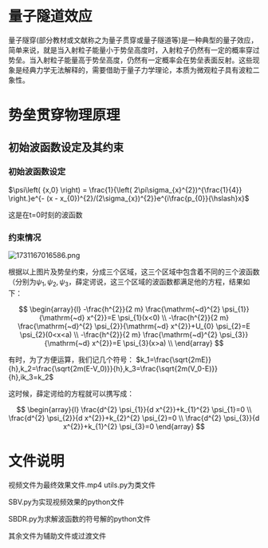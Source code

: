 # 量子隧道效应

​	量子隧穿(部分教材或文献称之为量子贯穿或量子隧道等)是一种典型的量子效应，简单来说，就是当入射粒子能量小于势垒高度时，入射粒子仍然有一定的概率穿过势垒。当入射粒子能量高于势垒高度，仍然有一定概率会在势垒表面反射。这些现象是经典力学无法解释的，需要借助于量子力学理论，本质为微观粒子具有波粒二象性。

# 势垒贯穿物理原理

## 初始波函数设定及其约束

### 初始波函数设定

$\psi\left( {x,0} \right) = \frac{1}{\left( 2\pi\sigma_{x}^{2})^{\frac{1}{4}} \right.}e^{- (x - x_{0})^{2}/(2\sigma_{x})^{2}}e^{i\frac{p_{0}}{\hslash}x}$

这是在t=0时刻的波函数

### 约束情况

![1731167016586.png](https://img.picui.cn/free/2024/11/09/672f8329a7d2b.png)

根据以上图片及势垒约束，分成三个区域，这三个区域中包含着不同的三个波函数（分别为$\psi_1,\psi_2,\psi_3$，薛定谔说，这三个区域的波函数都满足他的方程，结果如下：



$$
\begin{array}{l}
-\frac{h^{2}}{2 m} \frac{\mathrm{~d}^{2} \psi_{1}}{\mathrm{~d} x^{2}}=E \psi_{1}(x<0) \\
-\frac{h^{2}}{2 m} \frac{\mathrm{~d}^{2} \psi_{2}}{\mathrm{~d} x^{2}}+U_{0} \psi_{2}=E \psi_{2}(0<x<a) \\
-\frac{h^{2}}{2 m} \frac{\mathrm{~d}^{2} \psi_{3}}{\mathrm{~d} x^{2}}=E \psi_{3}(x>a) \\
\end{array}
$$



有时，为了方便运算，我们记几个符号：
$k_1=\frac{\sqrt{2mE}}{h},k_2=\frac{\sqrt{2m(E-V_0)}}{h},k_3=\frac{\sqrt{2m(V_0-E)}}{h},ik_3=k_2$

这时候，薛定谔给的方程就可以携写成：

$$
\begin{array}{l}
\frac{d^{2} \psi_{1}}{d x^{2}}+k_{1}^{2} \psi_{1}=0 \\
\frac{d^{2} \psi_{2}}{d x^{2}}+k_{2}^{2} \psi_{2}=0 \\
\frac{d^{2} \psi_{3}}{d x^{2}}+k_{1}^{2} \psi_{3}=0
\end{array}
$$

# 文件说明

视频文件为最终效果文件.mp4
utils.py为类文件

SBV.py为实现视频效果的python文件

SBDR.py为求解波函数的符号解的python文件

其余文件为辅助文件或过渡文件



